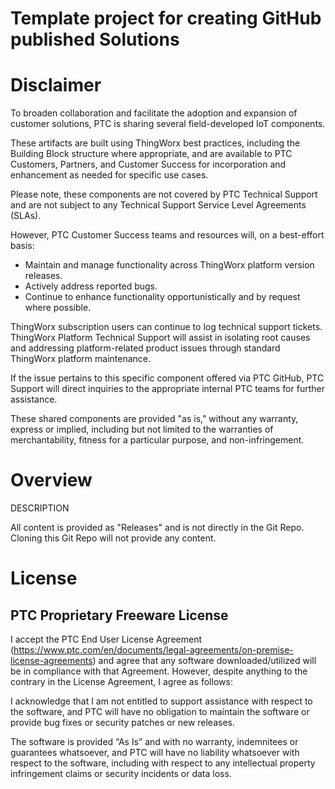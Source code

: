 # Template project for creating GitHub published Solutions

# Disclaimer

To broaden collaboration and facilitate the adoption and expansion of customer solutions, PTC is sharing several field-developed IoT components. 

These artifacts are built using ThingWorx best practices, including the Building Block structure where appropriate, and are available to PTC Customers, Partners, and Customer Success for incorporation and enhancement as needed for specific use cases.

Please note, these components are not covered by PTC Technical Support and are not subject to any Technical Support Service Level Agreements (SLAs). 

However, PTC Customer Success teams and resources will, on a best-effort basis:

* Maintain and manage functionality across ThingWorx platform version releases.
* Actively address reported bugs.
* Continue to enhance functionality opportunistically and by request where possible.

ThingWorx subscription users can continue to log technical support tickets. ThingWorx Platform Technical Support will assist in isolating root causes and addressing platform-related product issues through standard ThingWorx platform maintenance. 

If the issue pertains to this specific component offered via PTC GitHub, PTC Support will direct inquiries to the appropriate internal PTC teams for further assistance.

These shared components are provided "as is," without any warranty, express or implied, including but not limited to the warranties of merchantability, fitness for a particular purpose, and non-infringement.

# Overview

DESCRIPTION

All content is provided as "Releases" and is not directly in the Git Repo.  Cloning this Git Repo will not provide any content.

# License

## PTC Proprietary Freeware License

I accept the PTC End User License Agreement (https://www.ptc.com/en/documents/legal-agreements/on-premise-license-agreements) and agree that any software downloaded/utilized will be in compliance with that Agreement.  However, despite anything to the contrary in the License Agreement, I agree as follows:

I acknowledge that I am not entitled to support assistance with respect to the software, and PTC will have no obligation to maintain the software or provide bug fixes or security patches or new releases.

The software is provided “As Is” and with no warranty, indemnitees or guarantees whatsoever, and PTC will have no liability whatsoever with respect to the software, including with respect to any intellectual property infringement claims or security incidents or data loss.
